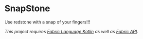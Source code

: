 # SnapStone

Use redstone with a snap of your fingers!!!

*This project requires [Fabric Language Kotlin](https://www.curseforge.com/minecraft/mc-mods/fabric-language-kotlin) as well as [Fabric API](https://www.curseforge.com/minecraft/mc-mods/fabric-api).*

